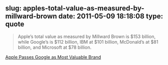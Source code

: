 slug: apples-total-value-as-measured-by-millward-brown
date: 2011-05-09 18:18:08
type: quote
---

> Apple’s total value as measured by Millward Brown is $153 billion, while Google’s is $112 billion, IBM at $101 billion, McDonald’s at $81 billion, and Microsoft at $78 billion.

[Apple Passes Google as Most Valuable Brand](http://gigaom.com/apple/apple-passes-google-as-most-valuable-brand/)
